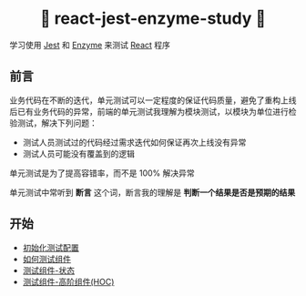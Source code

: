 <h1 align="center">👋 react-jest-enzyme-study 👋</h1>

学习使用 [Jest](https://github.com/facebook/jest) 和 [Enzyme](https://github.com/airbnb/enzyme) 来测试 [React](https://github.com/facebook/react) 程序

## 前言

业务代码在不断的迭代，单元测试可以一定程度的保证代码质量，避免了重构上线后已有业务代码的异常，前端的单元测试我理解为模块测试，以模块为单位进行检验测试，解决下列问题：

- 测试人员测试过的代码经过需求迭代如何保证再次上线没有异常
- 测试人员可能没有覆盖到的逻辑

单元测试是为了提高容错率，而不是 100% 解决异常

单元测试中常听到 **断言** 这个词，断言我的理解是 **判断一个结果是否是预期的结果**

## 开始

- [初始化测试配置](examples/start-configs/README.md)
- [如何测试组件](examples/component/README.md)
- [测试组件-状态](examples/component-status/README.md)
- [测试组件-高阶组件(HOC)](examples/component-hoc/README.md)
